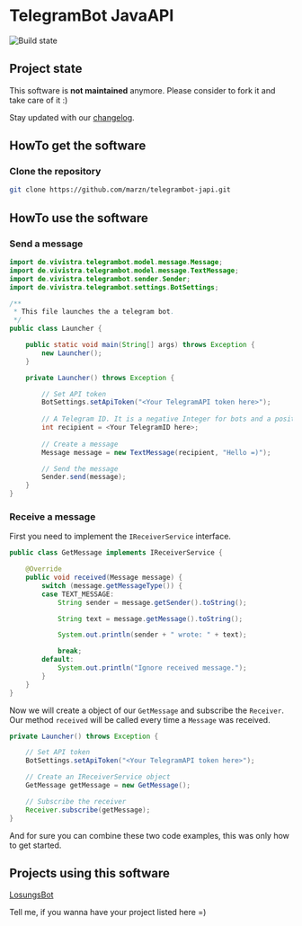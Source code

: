 # TelegramBot JavaAPI

![Build state](https://api.travis-ci.org/marzn/telegrambot-japi.svg "Build state")

## Project state

This software is **not maintained** anymore. Please consider to fork it and take care of it :)

Stay updated with our [changelog](https://github.com/marzn/telegrambot-japi/blob/master/CHANGELOG.md).

## HowTo get the software

### Clone the repository

```sh
git clone https://github.com/marzn/telegrambot-japi.git
```

## HowTo use the software

### Send a message

```java
import de.vivistra.telegrambot.model.message.Message;
import de.vivistra.telegrambot.model.message.TextMessage;
import de.vivistra.telegrambot.sender.Sender;
import de.vivistra.telegrambot.settings.BotSettings;

/**
 * This file launches the a telegram bot.
 */
public class Launcher {

	public static void main(String[] args) throws Exception {
		new Launcher();
	}

	private Launcher() throws Exception {

		// Set API token
		BotSettings.setApiToken("<Your TelegramAPI token here>");
		
		// A Telegram ID. It is a negative Integer for bots and a positive Integer for humans.
		int recipient = <Your TelegramID here>;
		
		// Create a message
		Message message = new TextMessage(recipient, "Hello =)");

		// Send the message
		Sender.send(message);
	}
}
```

### Receive a message

First you need to implement the `IReceiverService` interface.

```java
public class GetMessage implements IReceiverService {

	@Override
	public void received(Message message) {
		switch (message.getMessageType()) {
		case TEXT_MESSAGE:
			String sender = message.getSender().toString();

			String text = message.getMessage().toString();

			System.out.println(sender + " wrote: " + text);

			break;
		default:
			System.out.println("Ignore received message.");
		}
	}
}
```

Now we will create a object of our `GetMessage` and subscribe the `Receiver`. Our method `received` will be called every time a `Message` was received.

```java
private Launcher() throws Exception {

	// Set API token
	BotSettings.setApiToken("<Your TelegramAPI token here>");

	// Create an IReceiverService object
	GetMessage getMessage = new GetMessage();

	// Subscribe the receiver
	Receiver.subscribe(getMessage);
}
```

And for sure you can combine these two code examples, this was only how to get started.

## Projects using this software

[LosungsBot](https://github.com/dipdi/losungsbot)

Tell me, if you wanna have your project listed here =)
